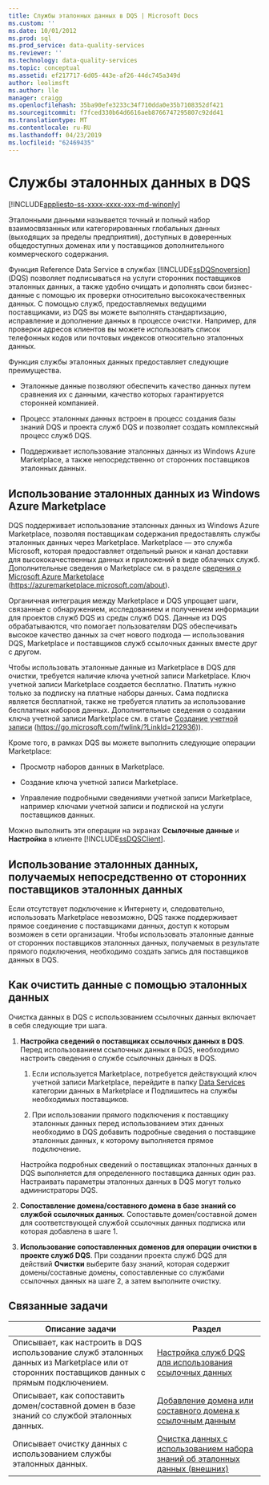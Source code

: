 ```yaml
---
title: Службы эталонных данных в DQS | Microsoft Docs
ms.custom: ''
ms.date: 10/01/2012
ms.prod: sql
ms.prod_service: data-quality-services
ms.reviewer: ''
ms.technology: data-quality-services
ms.topic: conceptual
ms.assetid: ef217717-6d05-443e-af26-44dc745a349d
author: leolimsft
ms.author: lle
manager: craigg
ms.openlocfilehash: 35ba90efe3233c34f710dda0e35b7108352df421
ms.sourcegitcommit: f7fced330b64d6616aeb8766747295807c92dd41
ms.translationtype: MT
ms.contentlocale: ru-RU
ms.lasthandoff: 04/23/2019
ms.locfileid: "62469435"
---
```

# <a name="reference-data-services-in-dqs"></a>Службы эталонных данных в DQS

[!INCLUDE[appliesto-ss-xxxx-xxxx-xxx-md-winonly](../includes/appliesto-ss-xxxx-xxxx-xxx-md-winonly.md)]

  Эталонными данными называется точный и полный набор взаимосвязанных или категорированных глобальных данных (выходящих за пределы предприятия), доступных в доверенных общедоступных доменах или у поставщиков дополнительного коммерческого содержания.  
  
 Функция Reference Data Service в службах [!INCLUDE[ssDQSnoversion](../includes/ssdqsnoversion-md.md)] (DQS) позволяет подписываться на услуги сторонних поставщиков эталонных данных, а также удобно очищать и дополнять свои бизнес-данные с помощью их проверки относительно высококачественных данных. С помощью служб, предоставляемых ведущими поставщиками, из DQS вы можете выполнять стандартизацию, исправление и дополнение данных в процессе очистки. Например, для проверки адресов клиентов вы можете использовать список телефонных кодов или почтовых индексов относительно эталонных данных.  
  
 Функция службы эталонных данных предоставляет следующие преимущества.  
  
-   Эталонные данные позволяют обеспечить качество данных путем сравнения их с данными, качество которых гарантируется сторонней компанией.  
  
-   Процесс эталонных данных встроен в процесс создания базы знаний DQS и проекта служб DQS и позволяет создать комплексный процесс служб DQS.  
  
-   Поддерживает использование эталонных данных из Windows Azure Marketplace, а также непосредственно от сторонних поставщиков эталонных данных.  
  
##  <a name="Marketplace"></a> Использование эталонных данных из Windows Azure Marketplace  
 DQS поддерживает использование эталонных данных из Windows Azure Marketplace, позволяя поставщикам содержания предоставлять службы эталонных данных через Marketplace. Marketplace — это служба Microsoft, которая предоставляет отдельный рынок и канал доставки для высококачественных данных и приложений в виде облачных служб. Дополнительные сведения о Marketplace см. в разделе [сведения о Microsoft Azure Marketplace](https://azuremarketplace.microsoft.com/about) (https://azuremarketplace.microsoft.com/about).
  
 Органичная интеграция между Marketplace и DQS упрощает шаги, связанные с обнаружением, исследованием и получением информации для проектов служб DQS из среды служб DQS. Данные из DQS обрабатываются, что помогает пользователям DQS обеспечивать высокое качество данных за счет нового подхода — использования DQS, Marketplace и поставщиков служб ссылочных данных вместе друг с другом.  
  
 Чтобы использовать эталонные данные из Marketplace в DQS для очистки, требуется наличие ключа учетной записи Marketplace. Ключ учетной записи Marketplace создается бесплатно. Платить нужно только за подписку на платные наборы данных. Сама подписка является бесплатной, также не требуется платить за использование бесплатных наборов данных. Дополнительные сведения о создании ключа учетной записи Marketplace см. в статье [Создание учетной записи](https://go.microsoft.com/fwlink/?LinkId=212936) (https://go.microsoft.com/fwlink/?LinkId=212936)).  
  
 Кроме того, в рамках DQS вы можете выполнить следующие операции Marketplace:  
  
-   Просмотр наборов данных в Marketplace.  
  
-   Создание ключа учетной записи Marketplace.  
  
-   Управление подробными сведениями учетной записи Marketplace, например ключами учетной записи и подпиской на услуги поставщиков данных.  
  
 Можно выполнить эти операции на экранах **Ссылочные данные** и **Настройка** в клиенте [!INCLUDE[ssDQSClient](../includes/ssdqsclient-md.md)].  
  
##  <a name="Direct"></a> Использование эталонных данных, получаемых непосредственно от сторонних поставщиков эталонных данных  
 Если отсутствует подключение к Интернету и, следовательно, использовать Marketplace невозможно, DQS также поддерживает прямое соединение с поставщиками данных, доступ к которым возможен в сети организации. Чтобы использовать эталонные данные от сторонних поставщиков эталонных данных, получаемых в результате прямого подключения, необходимо создать запись для поставщиков данных в DQS.  
  
##  <a name="HowToCleanse"></a> Как очистить данные с помощью эталонных данных  
 Очистка данных в DQS с использованием ссылочных данных включает в себя следующие три шага.  
  
1.  **Настройка сведений о поставщиках ссылочных данных в DQS**. Перед использованием ссылочных данных в DQS, необходимо настроить сведения о службе ссылочных данных в DQS.  
  
    1.  Если используется Marketplace, потребуется действующий ключ учетной записи Marketplace, перейдите в папку [Data Services](https://azuremarketplace.microsoft.com/marketplace/apps/category/azure-active-directory-apps?page=1&subcategories=data-services) категории данных в Marketplace и Подпишитесь на службы необходимых поставщиков.  
  
    2.  При использовании прямого подключения к поставщику эталонных данных перед использованием этих данных необходимо в DQS добавить подробные сведения о поставщике эталонных данных, к которому выполняется прямое подключение.  
  
     Настройка подробных сведений о поставщиках эталонных данных в DQS выполняется для определенного поставщика данных один раз. Настраивать параметры эталонных данных в DQS могут только администраторы DQS.  
  
2.  **Сопоставление домена/составного домена в базе знаний со службой ссылочных данных**. Сопоставьте домен/составной домен для соответствующей службой ссылочных данных подписка или которая добавлена в шаге 1.  
  
3.  **Использование сопоставленных доменов для операции очистки в проекте служб DQS**. При создании проекта служб DQS для действий **Очистки** выберите базу знаний, которая содержит домены/составные домены, сопоставленные со службами ссылочных данных на шаге 2, а затем выполните очистку.  
  
## <a name="related-tasks"></a>Связанные задачи  
  
|Описание задачи|Раздел|  
|----------------------|-----------|  
|Описывает, как настроить в DQS использование служб эталонных данных из Marketplace или от сторонних поставщиков данных с прямым подключением.|[Настройка служб DQS для использования ссылочных данных](../data-quality-services/configure-dqs-to-use-reference-data.md)|  
|Описывает, как сопоставить домен/составной домен в базе знаний со службой эталонных данных.|[Добавление домена или составного домена к ссылочным данным](../data-quality-services/attach-domain-or-composite-domain-to-reference-data.md)|  
|Описывает очистку данных с использованием службы эталонных данных.|[Очистка данных с использованием набора знаний об эталонных данных &#40;внешних&#41;](../data-quality-services/cleanse-data-using-reference-data-external-knowledge.md)|  
  
  
